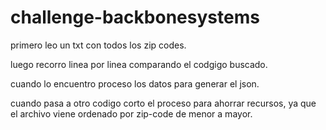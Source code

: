 # challenge-backbonesystems


primero leo un txt con todos los zip codes.

luego recorro linea por linea comparando el codgigo buscado.

cuando lo encuentro proceso los datos para generar el json.

cuando pasa a otro codigo corto el proceso para ahorrar recursos, ya que el archivo viene ordenado por zip-code de menor a mayor.
